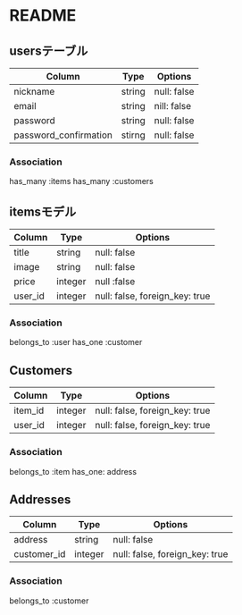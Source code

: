 # README

## usersテーブル
| Column                | Type   | Options     |
| --------------------- | ------ | ----------- |
| nickname              | string | null: false |
| email                 | string | nill: false |
| password              | string | null: false |
| password_confirmation | stirng | null: false |

### Association
has_many :items
has_many :customers


## itemsモデル
| Column  | Type    | Options                        |
| ------- | ------- | ------------------------------ |
| title   | string  | null: false                    |
| image   | string  | null: false                    |
| price   | integer | null :false                    |
| user_id | integer | null: false, foreign_key: true |

### Association
belongs_to :user
has_one :customer


## Customers
| Column  | Type    | Options                        |
| ------- | ------- | ------------------------------ |
| item_id | integer | null: false, foreign_key: true |
| user_id | integer | null: false, foreign_key: true |

### Association
belongs_to :item
has_one: address


## Addresses
| Column      | Type    | Options                        |
| ----------- | ------- | ------------------------------ |
| address     | string  | null: false                    |
| customer_id | integer | null: false, foreign_key: true |

### Association
belongs_to :customer
